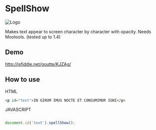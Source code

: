SpellShow
=========

![Logo](http://github.com/Goutte/SpellShow/raw/master/Docs/spellShow.png)

Makes text appear to screen character by character with opacity.
Needs Mootools. (tested up to 1.4)

Demo
----

http://jsfiddle.net/goutte/KJZAg/

How to use
----------

HTML

``` html
<p id="text">IN GIRUM IMUS NOCTE ET CONSUMIMUR IGNI</p>
```


JAVASCRIPT

``` javascript

document.id('text').spellShow();

```